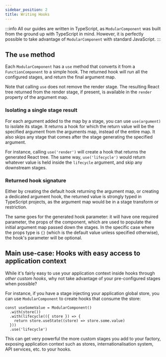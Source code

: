 ```yaml
---
sidebar_position: 2
title: Writing Hooks
---
```


:::info
All our guides are written in TypeScript, as `ModularComponent` was built from the ground up with TypeScript in mind.
However, it is perfectly possible to take advantage of `ModularComponent` with standard JavaScript.
:::

## The `use` method

Each `ModularComponent` has a `use` method that converts it from a `FunctionComponent` to a simple hook. The returned
hook will run all the configured stages, and return the final argument map.

Note that calling `use` does not remove the render stage. The resulting React tree returned from the render stage, if
present, is available in the `render` property of the argument map.

### Isolating a single stage result

For each argument added to the map by a stage, you can use `use(argument)` to isolate its stage. 
It returns a hook for which the return value will be the specified argument from the arguments map, instead of the entire map.
It also skips any stage that comes after the stage generating the specified argument.

For instance, calling `use('render')` will create a hook that returns the generated React tree. The same way, `use('lifecycle')`
would return whatever value is held inside the `lifecycle` argument, and skip any downstream stages.

### Returned hook signature

Either by creating the default hook returning the argument map, or creating a dedicated argument hook, the returned
value is strongly typed in TypeScript projects, as the argument map would be in a stage transform or restriction.

The same goes for the generated hook parameter: it will have one required parameter, the props of the component,
which are used to populate the initial argument map passed down the stages. In the specific case where the props type is `{}`
(which is the default value unless specified otherwise), the hook's parameter will be optional.

## Main use-case: Hooks with easy access to application context

While it's fairly easy to use your application context inside hooks through _other custom hooks_, why not take advantage
of your pre-configured stages when possible?

For instance, if you have a stage injecting your application global store, you can use `ModularComponent` to create hooks
that consume the store:

```tsx
const useSomeValue = ModularComponent()
  .with(store())
  .with(lifecycle(({ store }) => {
    return store.useState((store) => store.some.value)
  }))
  .use('lifecycle')
```

This can get very powerful the more custom stages you add to your factory, exposing application context such as
stores, internationalisation system, API services, etc. to your hooks.
